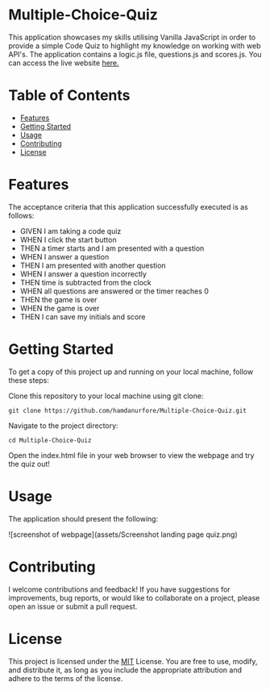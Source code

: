 # Multiple-Choice-Quiz
This application showcases my skills utilising Vanilla JavaScript in order to provide a simple Code Quiz to highlight my knowledge on working with web API's. The application contains a logic.js file, questions.js and scores.js. You can access the live website [here.](https://hamdanurfore.github.io/Multiple-Choice-Quiz/)


# Table of Contents
- [Features](#features)
- [Getting Started](#getting-started)
- [Usage](#usage)
- [Contributing](#contributing)
- [License](#license)

# Features
The acceptance criteria that this application successfully executed is as  follows:

- GIVEN I am taking a code quiz
- WHEN I click the start button
- THEN a timer starts and I am presented with a question
- WHEN I answer a question
- THEN I am presented with another question
- WHEN I answer a question incorrectly
- THEN time is subtracted from the clock
- WHEN all questions are answered or the timer reaches 0
- THEN the game is over
- WHEN the game is over
- THEN I can save my initials and score

# Getting Started
To get a copy of this project up and running on your local machine, follow these steps:

Clone this repository to your local machine using git clone:
```
git clone https://github.com/hamdanurfore/Multiple-Choice-Quiz.git
```

Navigate to the project directory:

```
cd Multiple-Choice-Quiz
```

Open the index.html file in your web browser to view the webpage and try the quiz out!

# Usage
The application should present the following:

![screenshot of webpage](assets/Screenshot landing page quiz.png)

# Contributing

I welcome contributions and feedback! If you have suggestions for improvements, bug reports, or would like to collaborate on a project, please open an issue or submit a pull request.

# License

This project is licensed under the [MIT](https://github.com/hamdanurfore/Multiple-Choice-Quiz/blob/main/LICENSE) License. You are free to use, modify, and distribute it, as long as you include the appropriate attribution and adhere to the terms of the license.

